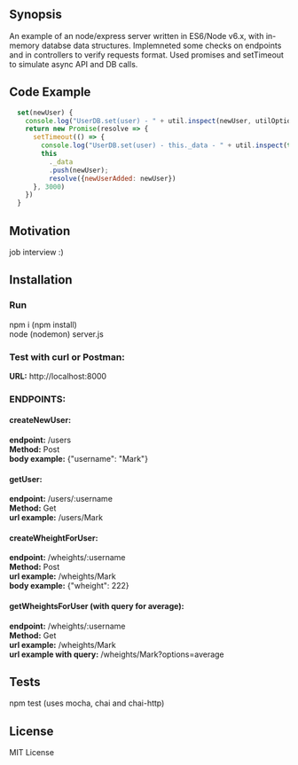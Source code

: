 ## Synopsis
An example of an node/express server written in ES6/Node v6.x, with in-memory databse data structures. Implemneted some checks on endpoints and in controllers to verify requests format. Used promises and setTimeout to simulate async API and DB calls.

## Code Example
```javascript
  set(newUser) {  
    console.log("UserDB.set(user) - " + util.inspect(newUser, utilOptions))  
    return new Promise(resolve => {  
      setTimeout(() => {  
        console.log("UserDB.set(user) - this._data - " + util.inspect(this._data, utilOptions));  
        this  
          ._data  
          .push(newUser);  
          resolve({newUserAdded: newUser})  
      }, 3000)  
    })  
  }  
```
## Motivation
job interview :)

## Installation
### Run
npm i (npm install)<br />
node (nodemon) server.js

### Test with curl or Postman:
**URL:** http://localhost:8000
<br />
### ENDPOINTS:

#### createNewUser:
**endpoint:** /users<br />
**Method:** Post <br />
**body example:** {"username": "Mark"}

#### getUser:
**endpoint:** /users/:username<br />
**Method:** Get<br />
**url example:** /users/Mark

#### createWheightForUser:
**endpoint:** /wheights/:username<br />
**Method:** Post <br />
**url example:** /wheights/Mark<br />
**body example:** {"wheight": 222}

#### getWheightsForUser (with query for average):
**endpoint:** /wheights/:username<br />
**Method:** Get<br />
**url example:** /wheights/Mark<br />
**url example with query:** /wheights/Mark?options=average

## Tests
npm test (uses mocha, chai and chai-http)

## License
MIT License<br />